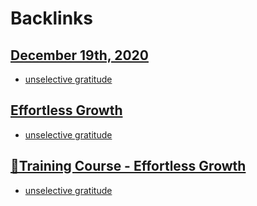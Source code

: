 
# Backlinks
## [December 19th, 2020](<December 19th, 2020.md>)
- [unselective gratitude](<unselective gratitude.md>)

## [Effortless Growth](<Effortless Growth.md>)
- [unselective gratitude](<unselective gratitude.md>)

## [🌱Training Course - Effortless Growth](<🌱Training Course - Effortless Growth.md>)
- [unselective gratitude](<unselective gratitude.md>)

